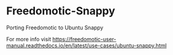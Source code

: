 # Freedomotic-Snappy
Porting Freedomotic to Ubuntu Snappy

For more info visit https://freedomotic-user-manual.readthedocs.io/en/latest/use-cases/ubuntu-snappy.html
